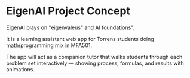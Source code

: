 # EigenAI Project Concept

EigenAI plays on "eigenvaleus" and AI foundations".

It is a learning assistant web app for Torrens students doing math/programming mix in MFA501.

The app will act as a companion tutor that walks students through each problem set interactively — showing process, formulas, and results with animations.